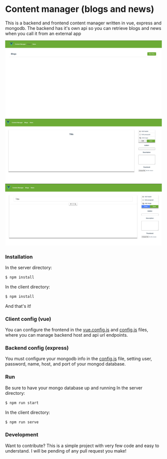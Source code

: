 # Content manager (blogs and news)
This is a backend and frontend content manager written in vue, express and mongodb. The backend has it's own api so you can retrieve blogs and news when you call it from an external app

![Demo](demo_images/ss.png?raw=true "Blogs page")
![Demo](demo_images/ss2.png?raw=true "Show blog")
![Demo](demo_images/ss3.png?raw=true "Edit blog")

### Installation

In the server directory:
```sh
$ npm install
```
In the client directory:
```sh
$ npm install
```
And that's it!

### Client config (vue)
You can configure the frontend in the [vue.config.js](client/vue.config.js) and [config.js](client/config.js) files, where you can manage backend host and api url endpoints.
### Backend config (express)
You must configure your mongodb info in the [config.js](server/config.js) file, setting user, password, name, host, and port of your mongod database.

### Run
Be sure to have your mongo database up and running
In the server directory:
```sh
$ npm run start
```
In the client directory:
```sh
$ npm run serve
```

### Development
Want to contribute? This is a simple project with very few code and easy to understand. I will be pending of any pull request you make!
